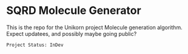 # SQRD Molecule Generator

This is the repo for the Unikorn project Molecule generation algorithm. Expect updatees, and possibly maybe going public?

`Project Status: InDev`